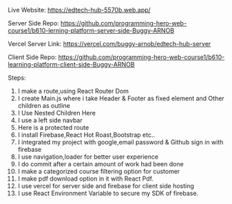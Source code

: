 Live Website:
https://edtech-hub-5570b.web.app/

Server Side Repo:
https://github.com/programming-hero-web-course1/b610-lerning-platform-server-side-Buggy-ARNOB

Vercel Server Link:
https://vercel.com/buggy-arnob/edtech-hub-server

Client Side Repo:
https://github.com/programming-hero-web-course1/b610-learning-platform-client-side-Buggy-ARNOB



Steps:

1. I make a route,using React Router Dom
2. I create Main.js where i take Header & Footer as fixed element and Other children as outline
3. I Use Nested Children Here
4. I use a left side navbar
5. Here is a protected route
6. I install Firebase,React Hot Roast,Bootstrap etc..
7. I integrated my project with google,email password & Github sign in with firebase
8. I use navigation,loader for better user experience
9. I do commit after a certain amount of work had been done
10. I make a categorized course filtering option for customer
11. I make pdf download option in it with React Pdf.
12. I use vercel for server side and firebase for client side hosting
13. I use React Environment Variable to secure my SDK of firebase.
